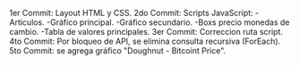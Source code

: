 1er Commit: Layout HTML y CSS.
2do Commit: Scripts JavaScript:
    -Articulos.
    -Gráfico principal.
    -Gráfico secundario.
    -Boxs precio monedas de cambio. 
    -Tabla de valores principales.
3er Commit: Correccion ruta script.
4to Commit: Por bloqueo de API, se elimina consulta recursiva (ForEach). 
5to Commit: se agrega gráfico "Doughnut - Bitcoint Price". 